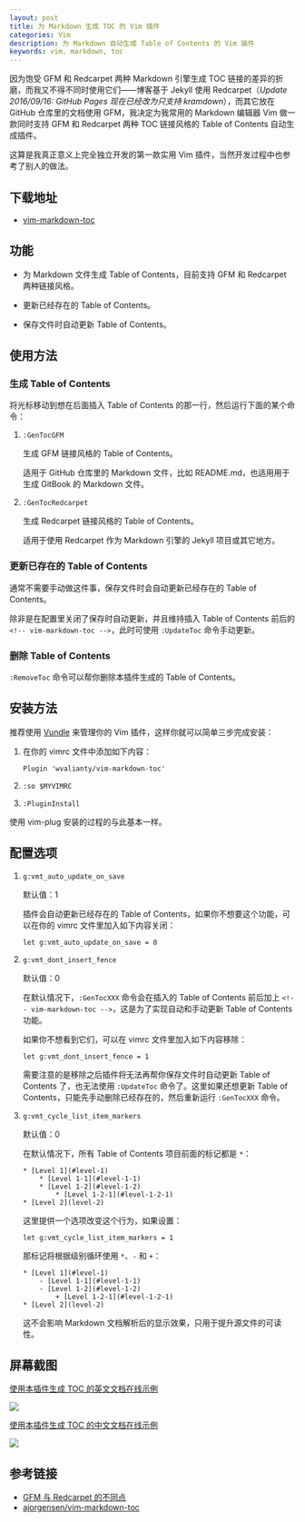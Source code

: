 ```yaml
---
layout: post
title: 为 Markdown 生成 TOC 的 Vim 插件
categories: Vim
description: 为 Markdown 自动生成 Table of Contents 的 Vim 插件
keywords: vim, markdown, toc
---
```


因为饱受 GFM 和 Redcarpet 两种 Markdown 引擎生成 TOC 链接的差异的折磨，而我又不得不同时使用它们——博客基于 Jekyll 使用 Redcarpet（*Update 2016/09/16: GitHub Pages 现在已经改为只支持 kramdown*），而其它放在 GitHub 仓库里的文档使用 GFM，我决定为我常用的 Markdown 编辑器 Vim 做一款同时支持 GFM 和 Redcarpet 两种 TOC 链接风格的 Table of Contents 自动生成插件。

这算是我真正意义上完全独立开发的第一款实用 Vim 插件，当然开发过程中也参考了别人的做法。

## 下载地址

* [vim-markdown-toc](https://github.com/wvalianty/vim-markdown-toc)

## 功能

* 为 Markdown 文件生成 Table of Contents，目前支持 GFM 和 Redcarpet 两种链接风格。

* 更新已经存在的 Table of Contents。

* 保存文件时自动更新 Table of Contents。

## 使用方法

### 生成 Table of Contents

将光标移动到想在后面插入 Table of Contents 的那一行，然后运行下面的某个命令：

1. `:GenTocGFM`

   生成 GFM 链接风格的 Table of Contents。

   适用于 GitHub 仓库里的 Markdown 文件，比如 README.md，也适用用于生成 GitBook 的 Markdown 文件。

2. `:GenTocRedcarpet`

   生成 Redcarpet 链接风格的 Table of Contents。

   适用于使用 Redcarpet 作为 Markdown 引擎的 Jekyll 项目或其它地方。

### 更新已存在的 Table of Contents

通常不需要手动做这件事，保存文件时会自动更新已经存在的 Table of Contents。

除非是在配置里关闭了保存时自动更新，并且维持插入 Table of Contents 前后的 `<!-- vim-markdown-toc -->`，此时可使用 `:UpdateToc` 命令手动更新。

### 删除 Table of Contents

`:RemoveToc` 命令可以帮你删除本插件生成的 Table of Contents。

## 安装方法

推荐使用 [Vundle](http://github.com/VundleVim/Vundle.Vim) 来管理你的 Vim 插件，这样你就可以简单三步完成安装：

1. 在你的 vimrc 文件中添加如下内容：

   ```
   Plugin 'wvalianty/vim-markdown-toc'
   ```

2. `:so $MYVIMRC`

3. `:PluginInstall`

使用 vim-plug 安装的过程的与此基本一样。

## 配置选项

1. `g:vmt_auto_update_on_save`

   默认值：1

   插件会自动更新已经存在的 Table of Contents，如果你不想要这个功能，可以在你的 vimrc 文件里加入如下内容关闭：

   ```viml
   let g:vmt_auto_update_on_save = 0
   ```

2. `g:vmt_dont_insert_fence`

   默认值：0

   在默认情况下，`:GenTocXXX` 命令会在插入的 Table of Contents 前后加上 `<!-- vim-markdown-toc -->`，这是为了实现自动和手动更新 Table of Contents 功能。

   如果你不想看到它们，可以在 vimrc 文件里加入如下内容移除：

   ```viml
   let g:vmt_dont_insert_fence = 1
   ```

   需要注意的是移除之后插件将无法再帮你保存文件时自动更新 Table of Contents 了，也无法使用 `:UpdateToc` 命令了。这里如果还想更新 Table of Contents，只能先手动删除已经存在的，然后重新运行 `:GenTocXXX` 命令。

3. `g:vmt_cycle_list_item_markers`

   默认值：0

   在默认情况下，所有 Table of Contents 项目前面的标记都是 `*`：

   ```
   * [Level 1](#level-1)
       * [Level 1-1](#level-1-1)
       * [Level 1-2](#level-1-2)
           * [Level 1-2-1](#level-1-2-1)
   * [Level 2](level-2)
   ```

   这里提供一个选项改变这个行为，如果设置：

   ```viml
   let g:vmt_cycle_list_item_markers = 1
   ```

   那标记将根据级别循环使用 `*`、`-` 和 `+`：

   ```
   * [Level 1](#level-1)
       - [Level 1-1](#level-1-1)
       - [Level 1-2](#level-1-2)
           + [Level 1-2-1](#level-1-2-1)
   * [Level 2](level-2)
   ```

   这不会影响 Markdown 文档解析后的显示效果，只用于提升源文件的可读性。

## 屏幕截图

[使用本插件生成 TOC 的英文文档在线示例](https://github.com/wvalianty/chinese-copywriting-guidelines/blob/Simplified/README.en.md)

![](https://github.com/wvalianty/vim-markdown-toc/raw/master/screenshots/english.gif)

[使用本插件生成 TOC 的中文文档在线示例](https://wvalianty.github.io/wiki/chinese-copywriting-guidelines/)

![](https://github.com/wvalianty/vim-markdown-toc/raw/master/screenshots/chinese.gif)

## 参考链接

* [GFM 与 Redcarpet 的不同点](https://wvalianty.github.io/2015/12/05/diff-between-gfm-and-redcarpet/)
* [ajorgensen/vim-markdown-toc](https://github.com/ajorgensen/vim-markdown-toc)

